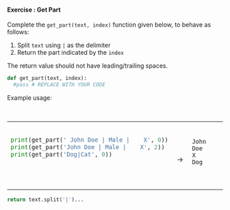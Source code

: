 #### Exercise : Get Part

Complete the `get_part(text, index)` function given below, to behave as follows:
1. Split `text` using `|` as the delimiter
1. Return the part indicated by the `index`

The return value should not have leading/trailing spaces.

```python
def get_part(text, index):
  #pass # REPLACE WITH YOUR CODE
```

Example usage:
<table> 
<tr>
  <td>

```python
print(get_part(' John Doe | Male |    X', 0))
print(get_part('John Doe | Male |    X', 2))
print(get_part('Dog|Cat', 0))
```
  </td>
  <td><br>&nbsp;→&nbsp;</td>
  <td><br>

```
John Doe
X
Dog
```
  </td>
</tr>
</table>


<panel type="seamless" header="%%:bulb: Partial solution%%">

```python
return text.split('|')...
```

</panel>